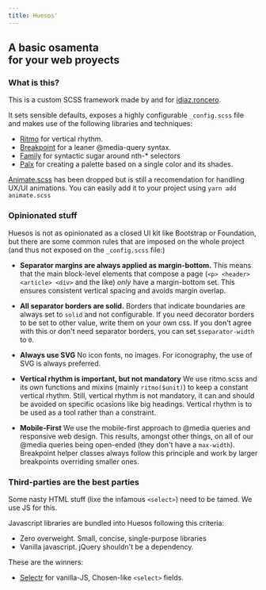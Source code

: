 ```yaml
---
title: Huesos'
---
```



## A basic osamenta <br/> for your web proyects

### What is this?

This is a custom SCSS framework made by and for [idiaz.roncero](http://idiazroncero.com).

It sets sensible defaults, exposes a highly configurable `_config.scss` file and makes use of the following libraries and techniques:

- [Ritmo](https://github.com/marzeelabs/ritmo) for vertical rhythm.
- [Breakpoint](http://breakpoint-sass.com/) for a leaner @media-query syntax.
- [Family](https://lukyvj.github.io/family.scss/) for syntactic sugar around nth-* selectors
- [Palx](https://palx.jxnblk.com/) for creating a palette based on a single color and its shades.
            

[Animate.scss](https://github.com/geoffgraham/animate.scss) has been dropped but is still a recomendation for handling UX/UI animations. You can easily add it to your project using `yarn add animate.scss`
 

### Opinionated stuff

Huesos is not as opinionated as a closed UI kit like Bootstrap or Foundation, but there are some common rules that are imposed on the whole project (and thus not exposed on the `_config.scss` file:)

- __Separator margins are always applied as margin-bottom.__ This means that the main block-level elements that compose a page (`<p> <header> <article> <div>` and the like) *only* have a margin-bottom set. This ensures consistent vertical spacing and avoids margin overlap.

- __All separator borders are solid.__ Borders that indicate boundaries are always set to `solid` and not configurable. If you need decorator borders to be set to other value, write them on your own css. If you don't agree with this or don't need separator borders, you can set `$separator-width` to `0`.

- __Always use SVG__ No icon fonts, no images. For iconography, the use of SVG is always preferred.

- __Vertical rhythm is important, but not mandatory__ We use ritmo.scss and its own functions and mixins (mainly `ritmo($unit)`) to keep a constant vertical rhythm. Still, vertical rhythm is not mandatory, it can and should be avoided on specific ocasions like big headings. Vertical rhythm is to be used as a tool rather than a constraint.

- __Mobile-First__ We use the mobile-first approach to @media queries and responsive web design. This results, amongst other things, on all of our @media queries being open-ended (they don't have a `max-width`). Breakpoint helper classes always follow this principle and work by larger breakpoints overriding smaller ones.


### Third-parties are the best parties

Some nasty HTML stuff (lixe the infamous `<select>`) need to be tamed. We use JS for this.

Javascript libraries are bundled into Huesos following this criteria:

- Zero overweight. Small, concise, single-purpose libraries
- Vanilla javascript. jQuery shouldn't be a dependency.

These are the winners:

- [Selectr](https://github.com/Mobius1/Selectr) for vanilla-JS, Chosen-like `<select>` fields.


